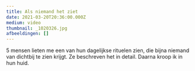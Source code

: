 ```yaml
---
title: Als niemand het ziet
date: 2021-03-20T20:36:00.000Z
medium: video
thumbnail: _1020326.jpg
afbeeldingen: []
---
```

5 mensen lieten me een van hun dagelijkse rituelen zien, die bijna niemand van dichtbij te zien krijgt. Ze beschreven het in detail. Daarna kroop ik in hun huid.
